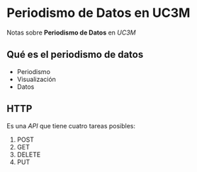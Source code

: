 # Periodismo de Datos en UC3M

Notas sobre **Periodismo de Datos** en *UC3M*

## Qué es el periodismo de datos 
- Periodismo
- Visualización
- Datos

## HTTP
Es una _API_ que tiene cuatro tareas posibles:
1. POST
2. GET
3. DELETE
4. PUT
